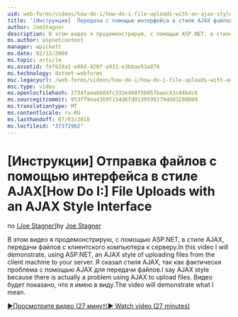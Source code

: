 ```yaml
---
uid: web-forms/videos/how-do-i/how-do-i-file-uploads-with-an-ajax-style-interface
title: '[Инструкции]  Передача с помощью интерфейса в стиле AJAX файлов | Документация Майкрософт'
author: JoeStagner
description: В этом видео я продемонстрирую, с помощью ASP.NET, в стиле AJAX, передачи файлов с клиентского компьютера к серверу. Я сказал стиля AJAX, так как отсутствует...
ms.author: aspnetcontent
manager: wpickett
ms.date: 02/12/2008
ms.topic: article
ms.assetid: fef628a1-e86d-428f-a931-e3bbae53a878
ms.technology: dotnet-webforms
msc.legacyurl: /web-forms/videos/how-do-i/how-do-i-file-uploads-with-an-ajax-style-interface
msc.type: video
ms.openlocfilehash: 2734faea6b04fc332e468f56057baec43c44b4c6
ms.sourcegitcommit: 953ff9ea4369f154d6fd0239599279ddd3280009
ms.translationtype: MT
ms.contentlocale: ru-RU
ms.lasthandoff: 07/03/2018
ms.locfileid: "37372962"
---
```

<a name="how-do-i--file-uploads-with-an-ajax-style-interface"></a><span data-ttu-id="a37e7-104">[Инструкции]  Отправка файлов с помощью интерфейса в стиле AJAX</span><span class="sxs-lookup"><span data-stu-id="a37e7-104">[How Do I:]  File Uploads with an AJAX Style Interface</span></span>
====================
<span data-ttu-id="a37e7-105">по [(Joe Stagner)](https://github.com/JoeStagner)</span><span class="sxs-lookup"><span data-stu-id="a37e7-105">by [Joe Stagner](https://github.com/JoeStagner)</span></span>

<span data-ttu-id="a37e7-106">В этом видео я продемонстрирую, с помощью ASP.NET, в стиле AJAX, передачи файлов с клиентского компьютера к серверу.</span><span class="sxs-lookup"><span data-stu-id="a37e7-106">In this video I will demonstrate, using ASP.NET, an AJAX style of uploading files from the client machine to your server.</span></span> <span data-ttu-id="a37e7-107">Я сказал стиля AJAX, так как фактически проблема с помощью AJAX для передачи файлов.</span><span class="sxs-lookup"><span data-stu-id="a37e7-107">I say AJAX style because there is actually a problem using AJAX to upload files.</span></span> <span data-ttu-id="a37e7-108">Видео будет показано, что я имею в виду.</span><span class="sxs-lookup"><span data-stu-id="a37e7-108">The video will demonstrate what I mean.</span></span>

[<span data-ttu-id="a37e7-109">&#9654;Просмотрите видео (27 минут)</span><span class="sxs-lookup"><span data-stu-id="a37e7-109">&#9654; Watch video (27 minutes)</span></span>](https://channel9.msdn.com/Blogs/ASP-NET-Site-Videos/how-do-i-file-uploads-with-an-ajax-style-interface)
